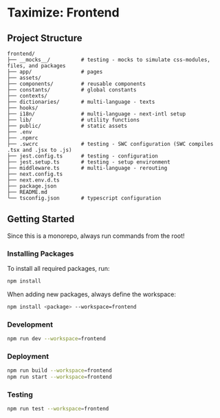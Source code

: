 # Taximize: Frontend

## Project Structure
```text
frontend/
├── __mocks__/          # testing - mocks to simulate css-modules, files, and packages
├── app/                # pages
├── assets/
├── components/         # reusable components
├── constants/          # global constants
├── contexts/
├── dictionaries/       # multi-language - texts
├── hooks/
├── i18n/               # multi-language - next-intl setup
├── lib/                # utility functions
├── public/             # static assets
├── .env
├── .npmrc
├── .swcrc              # testing - SWC configuration (SWC compiles .tsx and .jsx to .js)
├── jest.config.ts      # testing - configuration
├── jest.setup.ts       # testing - setup environment
├── middleware.ts       # multi-language - rerouting
├── next.config.ts
├── next.env.d.ts
├── package.json
├── README.md
└── tsconfig.json       # typescript configuration
```

## Getting Started
Since this is a monorepo, always run commands from the root!

### Installing Packages
To install all required packages, run:
```bash
npm install
```

When adding new packages, always define the workspace:
```bash
npm install <package> --workspace=frontend
```


### Development
```bash
npm run dev --workspace=frontend
```

### Deployment
```bash
npm run build --workspace=frontend
npm run start --workspace=frontend
```

### Testing
```bash
npm run test --workspace=frontend
```